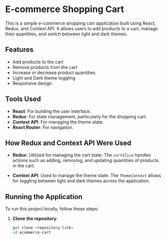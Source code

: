 # E-commerce Shopping Cart

This is a simple e-commerce shopping cart application built using React, Redux, and Context API. It allows users to add products to a cart, manage their quantities, and switch between light and dark themes.

## Features

- Add products to the cart
- Remove products from the cart
- Increase or decrease product quantities
- Light and Dark theme toggling
- Responsive design

## Tools Used

- **React**: For building the user interface.
- **Redux**: For state management, particularly for the shopping cart.
- **Context API**: For managing the theme state.
- **React Router**: For navigation.

## How Redux and Context API Were Used

- **Redux**: Utilized for managing the cart state. The `cartSlice` handles actions such as adding, removing, and updating quantities of products in the cart.
  
- **Context API**: Used to manage the theme state. The `ThemeContext` allows for toggling between light and dark themes across the application.

## Running the Application

To run this project locally, follow these steps:

1. **Clone the repository**:
   ```bash
   git clone <repository-link>
   cd ecommerce-cart
